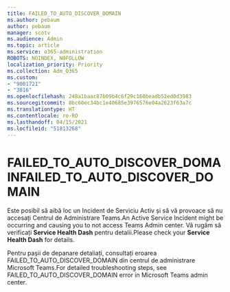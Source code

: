 ```yaml
---
title: FAILED_TO_AUTO_DISCOVER_DOMAIN
ms.author: pebaum
author: pebaum
manager: scotv
ms.audience: Admin
ms.topic: article
ms.service: o365-administration
ROBOTS: NOINDEX, NOFOLLOW
localization_priority: Priority
ms.collection: Adm_O365
ms.custom:
- "9001721"
- "3816"
ms.openlocfilehash: 248a1baac87b09b4c6f29c160beadb52ed0d3983
ms.sourcegitcommit: 8bc60ec34bc1e40685e3976576e04a2623f63a7c
ms.translationtype: HT
ms.contentlocale: ro-RO
ms.lasthandoff: 04/15/2021
ms.locfileid: "51813268"
---
```

# <a name="failed_to_auto_discover_domain"></a><span data-ttu-id="684a6-102">FAILED_TO_AUTO_DISCOVER_DOMAIN</span><span class="sxs-lookup"><span data-stu-id="684a6-102">FAILED_TO_AUTO_DISCOVER_DOMAIN</span></span>

<span data-ttu-id="684a6-103">Este posibil să aibă loc un Incident de Serviciu Activ și să vă provoace să nu accesați Centrul de Administrare Teams.</span><span class="sxs-lookup"><span data-stu-id="684a6-103">An Active Service Incident might be occurring and causing you to not access Teams Admin center.</span></span> <span data-ttu-id="684a6-104">Vă rugăm să verificați **Service Health Dash** pentru detalii.</span><span class="sxs-lookup"><span data-stu-id="684a6-104">Please check your **Service Health Dash** for details.</span></span>

<span data-ttu-id="684a6-105">Pentru pașii de depanare detaliați, consultați eroarea FAILED_TO_AUTO_DISCOVER_DOMAIN din centrul de administrare Microsoft Teams.</span><span class="sxs-lookup"><span data-stu-id="684a6-105">For detailed troubleshooting steps, see FAILED_TO_AUTO_DISCOVER_DOMAIN error in Microsoft Teams admin center.</span></span>
